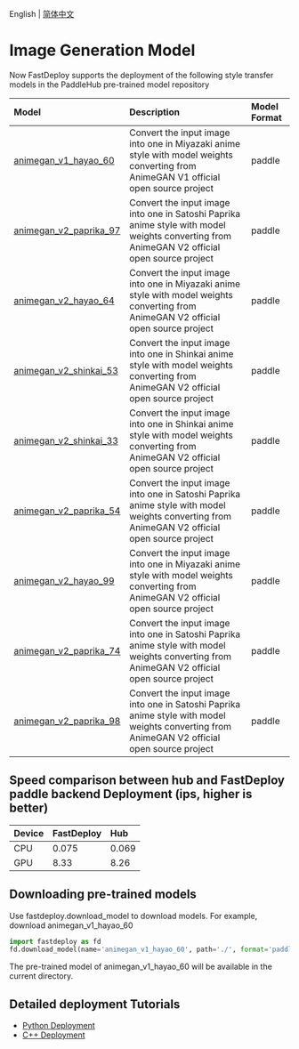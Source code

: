 English | [简体中文](README.md)
# Image Generation Model

Now FastDeploy supports the deployment of the following style transfer models in the PaddleHub pre-trained model repository

| Model | Description | Model Format |
| :--- | :--- | :------- |
|[animegan_v1_hayao_60](https://www.paddlepaddle.org.cn/hubdetail?name=animegan_v1_hayao_60&en_category=GANs)| Convert the input image into one in Miyazaki anime style with model weights converting from AnimeGAN V1 official open source project |paddle|
|[animegan_v2_paprika_97](https://www.paddlepaddle.org.cn/hubdetail?name=animegan_v2_paprika_97&en_category=GANs)| Convert the input image into one in Satoshi Paprika anime style with model weights converting from AnimeGAN V2 official open source project |paddle|
|[animegan_v2_hayao_64](https://www.paddlepaddle.org.cn/hubdetail?name=animegan_v2_hayao_64&en_category=GANs)| Convert the input image into one in Miyazaki anime style with model weights converting from AnimeGAN V2 official open source project |paddle|
|[animegan_v2_shinkai_53](https://www.paddlepaddle.org.cn/hubdetail?name=animegan_v2_shinkai_53&en_category=GANs)| Convert the input image into one in Shinkai anime style with model weights converting from AnimeGAN V2 official open source project |paddle|
|[animegan_v2_shinkai_33](https://www.paddlepaddle.org.cn/hubdetail?name=animegan_v2_shinkai_33&en_category=GANs)| Convert the input image into one in Shinkai anime style with model weights converting from AnimeGAN V2 official open source project |paddle|
|[animegan_v2_paprika_54](https://www.paddlepaddle.org.cn/hubdetail?name=animegan_v2_paprika_54&en_category=GANs)| Convert the input image into one in Satoshi Paprika anime style with model weights converting from AnimeGAN V2 official open source project |paddle|
|[animegan_v2_hayao_99](https://www.paddlepaddle.org.cn/hubdetail?name=animegan_v2_hayao_99&en_category=GANs)| Convert the input image into one in Miyazaki anime style with model weights converting from AnimeGAN V2 official open source project |paddle|
|[animegan_v2_paprika_74](https://www.paddlepaddle.org.cn/hubdetail?name=animegan_v2_paprika_74&en_category=GANs)| Convert the input image into one in Satoshi Paprika anime style with model weights converting from AnimeGAN V2 official open source project |paddle|
|[animegan_v2_paprika_98](https://www.paddlepaddle.org.cn/hubdetail?name=animegan_v2_paprika_98&en_category=GANs)| Convert the input image into one in Satoshi Paprika anime style with model weights converting from AnimeGAN V2 official open source project |paddle|

## Speed comparison between hub and FastDeploy paddle backend Deployment (ips, higher is better)
| Device | FastDeploy | Hub |
| :--- | :--- | :------- |
|  CPU   |  0.075     | 0.069|
|  GPU   |  8.33      | 8.26 |



## Downloading pre-trained models
Use fastdeploy.download_model to download models. For example, download animegan_v1_hayao_60
```python
import fastdeploy as fd
fd.download_model(name='animegan_v1_hayao_60', path='./', format='paddle')
```
The pre-trained model of animegan_v1_hayao_60 will be available in the current directory.

## Detailed deployment Tutorials

- [Python Deployment](python)
- [C++ Deployment](cpp)
